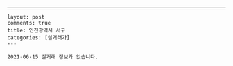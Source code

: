 ---
    layout: post
    comments: true
    title: 인천광역시 서구
    categories: [실거래가]
    ---

    2021-06-15 실거래 정보가 없습니다.

    